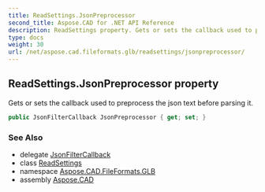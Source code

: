 ```yaml
---
title: ReadSettings.JsonPreprocessor
second_title: Aspose.CAD for .NET API Reference
description: ReadSettings property. Gets or sets the callback used to preprocess the json text before parsing it
type: docs
weight: 30
url: /net/aspose.cad.fileformats.glb/readsettings/jsonpreprocessor/
---
```

## ReadSettings.JsonPreprocessor property

Gets or sets the callback used to preprocess the json text before parsing it.

```csharp
public JsonFilterCallback JsonPreprocessor { get; set; }
```

### See Also

* delegate [JsonFilterCallback](../../jsonfiltercallback/)
* class [ReadSettings](../)
* namespace [Aspose.CAD.FileFormats.GLB](../../readsettings/)
* assembly [Aspose.CAD](../../../)


